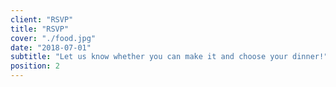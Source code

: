 ```yaml
---
client: "RSVP"
title: "RSVP"
cover: "./food.jpg"
date: "2018-07-01"
subtitle: "Let us know whether you can make it and choose your dinner!"
position: 2
---
```

